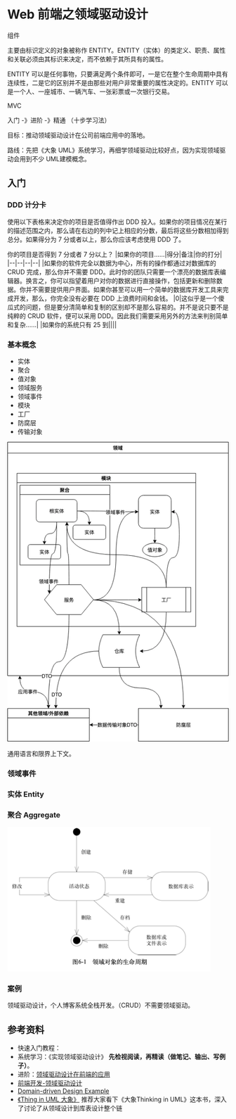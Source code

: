 # Web 前端之领域驱动设计

组件

主要由标识定义的对象被称作 ENTITY。ENTITY（实体）的类定义、职责、属性和关联必须由其标识来决定，而不依赖于其所具有的属性。

ENTITY 可以是任何事物，只要满足两个条件即可，一是它在整个生命周期中具有连续性，二是它的区别并不是由那些对用户非常重要的属性决定的。ENTITY 可以是一个人、一座城市、一辆汽车、一张彩票或一次银行交易。

MVC

入门 -》进阶 -》精通 （十步学习法）

目标：推动领域驱动设计在公司前端应用中的落地。

路线：先把《大象 UML》系统学习，再细学领域驱动比较好点，因为实现领域驱动会用到不少 UML建模概念。
## 入门

### DDD 计分卡

使用以下表格来决定你的项目是否值得作出 DDD 投入。如果你的项目情况在某行的描述范围之内，那么请在右边的列中记上相应的分数，最后将这些分数相加得到总分。如果得分为 7 分或者以上，那么你应该考虑使用 DDD 了。

你的项目是否得到 7 分或者 7 分以上？
|如果你的项目......|得分|备注|你的打分|
|--|--|--|--|
|如果你的软件完全以数据为中心，所有的操作都通过对数据库的 CRUD 完成，那么你并不需要 DDD。此时你的团队只需要一个漂亮的数据库表编辑器。换言之，你可以指望着用户对你的数据进行直接操作，包括更新和删除数据。你并不需要提供用户界面。如果你甚至可以用一个简单的数据库开发工具来完成开发，那么，你完全没有必要在 DDD 上浪费时间和金钱。 |0|这似乎是一个傻瓜式的问题，但是要分清简单和复制的区别却不是那么容易的。并不是说只要不是纯粹的 CRUD 软件，便可以采用 DDD。因此我们需要采用另外的方法来判别简单和复杂......|
|如果你的系统只有 25 到||||


### 基本概念

- 实体
- 聚合
- 值对象
- 领域服务
- 领域事件
- 模块
- 工厂
- 防腐层
- 传输对象

![](../.vuepress/public/images/2020-12-01-08-26-02.png)

通用语言和限界上下文。

### 领域事件
### 实体 Entity

### 聚合 Aggregate

<!-- 规划分析评价的模版实体？ -->

![](../.vuepress/public/images/2020-11-24-18-43-10.png)

### 案例

领域驱动设计，个人博客系统全栈开发。（CRUD）不需要领域驱动。

## 参考资料

- 快速入门教程：
- 系统学习：《实现领域驱动设计》  **先检视阅读，再精读（做笔记、输出、写例子）**。
- 进阶：[领域驱动设计在前端的应用](https://juejin.cn/post/6844904002501492744#heading-13)
- [前端开发-领域驱动设计](https://juejin.cn/post/6844903618680881165#heading-12)
- [Domain-driven Design Example](https://www.mirkosertic.de/blog/2013/04/domain-driven-design-example/)
- [《Thing in UML 大象》](https://book.douban.com/subject/10549583/) 推荐大家看下《大象Thinking in UML》这本书，深入了讨论了从领域设计到库表设计整个链